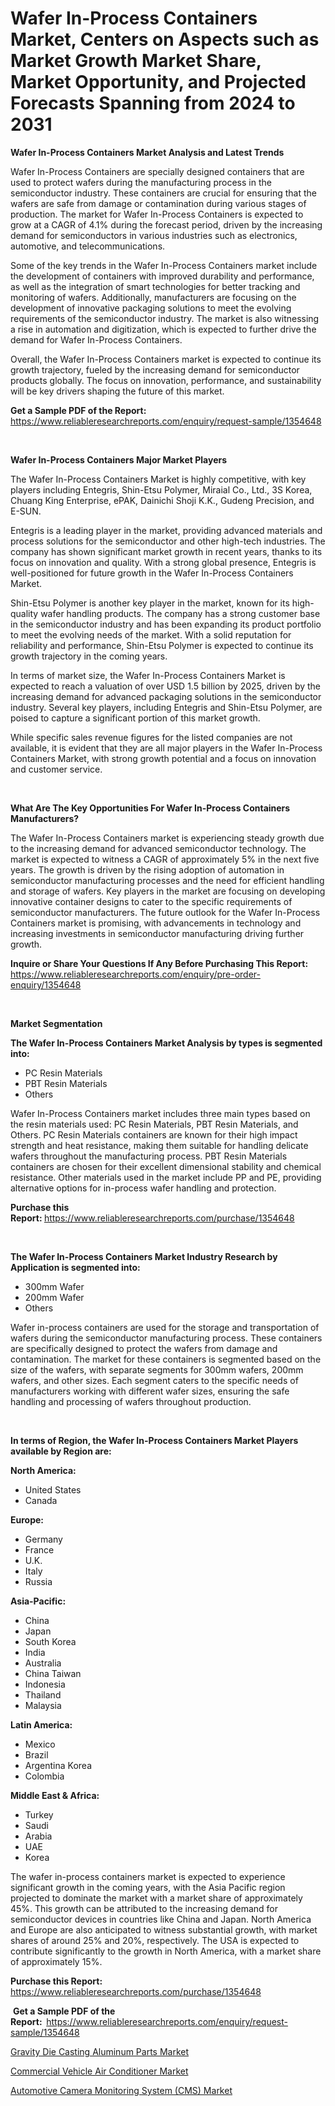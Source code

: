 <p><h1>Wafer In-Process Containers Market, Centers on Aspects such as Market Growth Market Share, Market Opportunity, and Projected Forecasts Spanning from 2024 to 2031</h1></p><p><strong>Wafer In-Process Containers Market Analysis and Latest Trends</strong></p>
<p><p>Wafer In-Process Containers are specially designed containers that are used to protect wafers during the manufacturing process in the semiconductor industry. These containers are crucial for ensuring that the wafers are safe from damage or contamination during various stages of production. The market for Wafer In-Process Containers is expected to grow at a CAGR of 4.1% during the forecast period, driven by the increasing demand for semiconductors in various industries such as electronics, automotive, and telecommunications.</p><p>Some of the key trends in the Wafer In-Process Containers market include the development of containers with improved durability and performance, as well as the integration of smart technologies for better tracking and monitoring of wafers. Additionally, manufacturers are focusing on the development of innovative packaging solutions to meet the evolving requirements of the semiconductor industry. The market is also witnessing a rise in automation and digitization, which is expected to further drive the demand for Wafer In-Process Containers.</p><p>Overall, the Wafer In-Process Containers market is expected to continue its growth trajectory, fueled by the increasing demand for semiconductor products globally. The focus on innovation, performance, and sustainability will be key drivers shaping the future of this market.</p></p>
<p><strong>Get a Sample PDF of the Report:&nbsp;</strong> <a href="https://www.reliableresearchreports.com/enquiry/request-sample/1354648">https://www.reliableresearchreports.com/enquiry/request-sample/1354648</a></p>
<p>&nbsp;</p>
<p><strong>Wafer In-Process Containers Major Market Players</strong></p>
<p><p>The Wafer In-Process Containers Market is highly competitive, with key players including Entegris, Shin-Etsu Polymer, Miraial Co., Ltd., 3S Korea, Chuang King Enterprise, ePAK, Dainichi Shoji K.K., Gudeng Precision, and E-SUN.</p><p>Entegris is a leading player in the market, providing advanced materials and process solutions for the semiconductor and other high-tech industries. The company has shown significant market growth in recent years, thanks to its focus on innovation and quality. With a strong global presence, Entegris is well-positioned for future growth in the Wafer In-Process Containers Market.</p><p>Shin-Etsu Polymer is another key player in the market, known for its high-quality wafer handling products. The company has a strong customer base in the semiconductor industry and has been expanding its product portfolio to meet the evolving needs of the market. With a solid reputation for reliability and performance, Shin-Etsu Polymer is expected to continue its growth trajectory in the coming years.</p><p>In terms of market size, the Wafer In-Process Containers Market is expected to reach a valuation of over USD 1.5 billion by 2025, driven by the increasing demand for advanced packaging solutions in the semiconductor industry. Several key players, including Entegris and Shin-Etsu Polymer, are poised to capture a significant portion of this market growth.</p><p>While specific sales revenue figures for the listed companies are not available, it is evident that they are all major players in the Wafer In-Process Containers Market, with strong growth potential and a focus on innovation and customer service.</p></p>
<p>&nbsp;</p>
<p><strong>What Are The Key Opportunities For Wafer In-Process Containers Manufacturers?</strong></p>
<p><p>The Wafer In-Process Containers market is experiencing steady growth due to the increasing demand for advanced semiconductor technology. The market is expected to witness a CAGR of approximately 5% in the next five years. The growth is driven by the rising adoption of automation in semiconductor manufacturing processes and the need for efficient handling and storage of wafers. Key players in the market are focusing on developing innovative container designs to cater to the specific requirements of semiconductor manufacturers. The future outlook for the Wafer In-Process Containers market is promising, with advancements in technology and increasing investments in semiconductor manufacturing driving further growth.</p></p>
<p><strong>Inquire or Share Your Questions If Any Before Purchasing This Report:</strong> <a href="https://www.reliableresearchreports.com/enquiry/pre-order-enquiry/1354648">https://www.reliableresearchreports.com/enquiry/pre-order-enquiry/1354648</a></p>
<p>&nbsp;</p>
<p><strong>Market Segmentation</strong></p>
<p><strong>The Wafer In-Process Containers Market Analysis by types is segmented into:</strong></p>
<p><ul><li>PC Resin Materials</li><li>PBT Resin Materials</li><li>Others</li></ul></p>
<p><p>Wafer In-Process Containers market includes three main types based on the resin materials used: PC Resin Materials, PBT Resin Materials, and Others. PC Resin Materials containers are known for their high impact strength and heat resistance, making them suitable for handling delicate wafers throughout the manufacturing process. PBT Resin Materials containers are chosen for their excellent dimensional stability and chemical resistance. Other materials used in the market include PP and PE, providing alternative options for in-process wafer handling and protection.</p></p>
<p><strong>Purchase this Report:&nbsp;</strong><a href="https://www.reliableresearchreports.com/purchase/1354648">https://www.reliableresearchreports.com/purchase/1354648</a></p>
<p>&nbsp;</p>
<p><strong>The Wafer In-Process Containers Market Industry Research by Application is segmented into:</strong></p>
<p><ul><li>300mm Wafer</li><li>200mm Wafer</li><li>Others</li></ul></p>
<p><p>Wafer in-process containers are used for the storage and transportation of wafers during the semiconductor manufacturing process. These containers are specifically designed to protect the wafers from damage and contamination. The market for these containers is segmented based on the size of the wafers, with separate segments for 300mm wafers, 200mm wafers, and other sizes. Each segment caters to the specific needs of manufacturers working with different wafer sizes, ensuring the safe handling and processing of wafers throughout production.</p></p>
<p>&nbsp;</p>
<p><strong>In terms of Region, the Wafer In-Process Containers Market Players available by Region are:</strong></p>
<p>
    <p> <strong> North America: </strong>
        <ul>
            <li>United States</li>
            <li>Canada</li>
        </ul>
        </p> 
    <p> <strong> Europe: </strong>
        <ul>
            <li>Germany</li>
            <li>France</li>
            <li>U.K.</li>
            <li>Italy</li>
            <li>Russia</li>
        </ul>
        </p> 
    <p> <strong> Asia-Pacific: </strong>
        <ul>
            <li>China</li>
            <li>Japan</li>
            <li>South Korea</li>
            <li>India</li>
            <li>Australia</li>
            <li>China Taiwan</li>
            <li>Indonesia</li>
            <li>Thailand</li>
            <li>Malaysia</li>
        </ul>
        </p> 
    <p> <strong> Latin America: </strong>
        <ul>
            <li>Mexico</li>
            <li>Brazil</li>
            <li>Argentina Korea</li>
            <li>Colombia</li>
        </ul>
        </p> 
    <p> <strong> Middle East & Africa: </strong>
        <ul>
            <li>Turkey</li>
            <li>Saudi</li>
            <li>Arabia</li>
            <li>UAE</li>
            <li>Korea</li>
        </ul>
    </p>
    </p>
<p><p>The wafer in-process containers market is expected to experience significant growth in the coming years, with the Asia Pacific region projected to dominate the market with a market share of approximately 45%. This growth can be attributed to the increasing demand for semiconductor devices in countries like China and Japan. North America and Europe are also anticipated to witness substantial growth, with market shares of around 25% and 20%, respectively. The USA is expected to contribute significantly to the growth in North America, with a market share of approximately 15%.</p></p>
<p><strong>Purchase this Report: </strong><a href="https://www.reliableresearchreports.com/purchase/1354648">https://www.reliableresearchreports.com/purchase/1354648</a></p>
<p>&nbsp;<strong>Get a Sample PDF of the Report:&nbsp;&nbsp;</strong><a href="https://www.reliableresearchreports.com/enquiry/request-sample/1354648">https://www.reliableresearchreports.com/enquiry/request-sample/1354648</a></p>
<p><strong></strong></p>
<p><p><a href="https://www.linkedin.com/pulse/gravity-die-casting-aluminum-parts-market-size-share-global-xlusc?trackingId=gvoNsdboHqD15cun0ziVdA%3D%3D">Gravity Die Casting Aluminum Parts Market</a></p><p><a href="https://www.linkedin.com/pulse/commercial-vehicle-air-conditioner-market-size-reflecting-zncvc?trackingId=MONnHuRdU8fVmX6BgYde0g%3D%3D">Commercial Vehicle Air Conditioner Market</a></p><p><a href="https://www.linkedin.com/pulse/automotive-camera-monitoring-system-cms-market-provides-hagwc?trackingId=B75pNkux2AVxnFuML1nyjA%3D%3D">Automotive Camera Monitoring System (CMS) Market</a></p></p>
